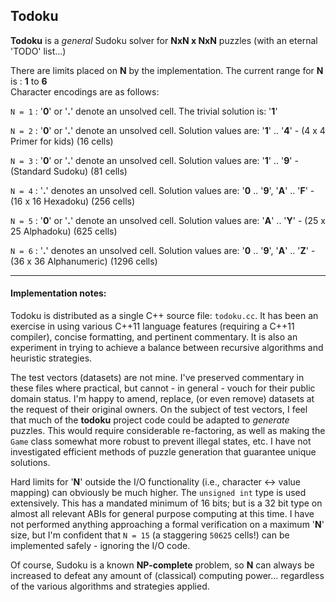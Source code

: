 ## Todoku
__Todoku__ is a <i>general</i> Sudoku solver for <b>NxN x NxN</b> puzzles (with an eternal 'TODO' list...)

There are limits placed on <b>N</b> by the implementation. The current range for <b>N</b> is : <b>1</b> to <b>6</b></br>
Character encodings are as follows:

`N = 1` : '<b>0</b>' or '<b>.</b>' denote an unsolved cell. The trivial solution is: '<b>1</b>'</br>

`N = 2` : '<b>0</b>' or '<b>.</b>' denote an unsolved cell. Solution values are: '<b>1</b>' .. '<b>4</b>' - (4 x 4 Primer for kids) (16 cells)</br>

`N = 3` : '<b>0</b>' or '<b>.</b>' denote an unsolved cell. Solution values are: '<b>1</b>' .. '<b>9</b>' - (Standard Sudoku) (81 cells)</br>

`N = 4` : '<b>.</b>' denotes an unsolved cell. Solution values are: '<b>0</b> .. '<b>9</b>', '<b>A</b>' .. '<b>F</b>' - (16 x 16 Hexadoku) (256 cells)</br>

`N = 5` : '<b>0</b>' or '<b>.</b>' denote an unsolved cell. Solution values are: '<b>A</b>' .. '<b>Y</b>' - (25 x 25 Alphadoku) (625 cells)</br>

`N = 6` : '<b>.</b>' denotes an unsolved cell. Solution values are: '<b>0</b> .. '<b>9</b>', '<b>A</b>' .. '<b>Z</b>' - (36 x 36 Alphanumeric) (1296 cells)</br>

---

#### Implementation notes:

Todoku is distributed as a single C++ source file: `todoku.cc`. It has been an exercise in using various C++11 language features (requiring a C++11 compiler), concise formatting, and pertinent commentary. It is also an experiment in trying to achieve a balance between recursive algorithms and heuristic strategies.

The test vectors (datasets) are not mine. I've preserved commentary in these files where practical, but cannot - in general - vouch for their public domain status. I'm happy to amend, replace, (or even remove) datasets at the request of their original owners. On the subject of test vectors, I feel that much of the <b>todoku</b> project code could be adapted to <i>generate</i> puzzles. This would require considerable re-factoring, as well as making the `Game` class somewhat more robust to prevent illegal states, etc. I have not investigated efficient methods of puzzle generation that guarantee unique solutions.

Hard limits for '<b>N</b>' outside the I/O functionality (i.e., character <-> value mapping) can obviously be much higher. The `unsigned int` type is used extensively. This has a mandated minimum of 16 bits; but is a 32 bit type on almost all relevant ABIs for general purpose computing at this time. I have not performed anything approaching a formal verification on a maximum '<b>N</b>' size, but I'm confident that `N = 15` (a staggering `50625` cells!) can be implemented safely - ignoring the I/O code.

Of course, Sudoku is a known <b>NP-complete</b> problem, so <b>N</b> can always be increased to defeat any amount of (classical) computing power... regardless of the various algorithms and strategies applied.
